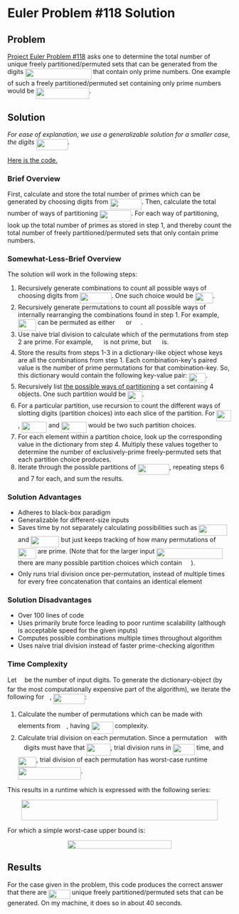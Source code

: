 # Euler Problem \#118 Solution

## Problem

[Project Euler Problem \#118](https://projecteuler.net/problem=118) asks one to determine the total number of unique freely partitioned/permuted sets that can be generated from the digits <img src="/tex/191f83655de7a2df8eeb6f6eb14f2a99.svg?invert_in_darkmode&sanitize=true" align=middle width=148.85836844999997pt height=24.65753399999998pt/> that contain only prime numbers. One example of such a freely partitioned/permuted set containing only prime numbers would be <img src="/tex/26eb9856f03d0d379d7b23365a109e59.svg?invert_in_darkmode&sanitize=true" align=middle width=119.63483564999999pt height=24.65753399999998pt/>.

## Solution

*For ease of explanation, we use a generalizable solution for a smaller case, the digits <img src="/tex/49ea04cec1cb80915d565f17c1b6dd55.svg?invert_in_darkmode&sanitize=true" align=middle width=71.23290569999999pt height=24.65753399999998pt/>.*

[Here is the code.](euler118ver2.py)

### Brief Overview

First, calculate and store the total number of primes which can be generated by choosing digits from <img src="/tex/49ea04cec1cb80915d565f17c1b6dd55.svg?invert_in_darkmode&sanitize=true" align=middle width=71.23290569999999pt height=24.65753399999998pt/>. Then, calculate the total number of ways of partitioning <img src="/tex/49ea04cec1cb80915d565f17c1b6dd55.svg?invert_in_darkmode&sanitize=true" align=middle width=71.23290569999999pt height=24.65753399999998pt/>. For each way of partitioning, look up the total number of primes as stored in step 1, and thereby count the total number of freely partitioned/permuted sets that only contain prime numbers.

### Somewhat-Less-Brief Overview

The solution will work in the following steps:

1. Recursively generate combinations to count all possible ways of choosing digits from <img src="/tex/49ea04cec1cb80915d565f17c1b6dd55.svg?invert_in_darkmode&sanitize=true" align=middle width=71.23290569999999pt height=24.65753399999998pt/>. One such choice would be <img src="/tex/d29209c34e77cafe37bcc3bfbbcfe444.svg?invert_in_darkmode&sanitize=true" align=middle width=40.18272059999999pt height=24.65753399999998pt/>.
2. Recursively generate permutations to count all possible ways of internally rearranging the combinations found in step 1. For example, <img src="/tex/d29209c34e77cafe37bcc3bfbbcfe444.svg?invert_in_darkmode&sanitize=true" align=middle width=40.18272059999999pt height=24.65753399999998pt/> can be permuted as either <img src="/tex/9cb3c0a68645bef07ea731f2c7f52c22.svg?invert_in_darkmode&sanitize=true" align=middle width=16.438418699999993pt height=21.18721440000001pt/> or <img src="/tex/079c33e81efa6dc71650ddf156fa5374.svg?invert_in_darkmode&sanitize=true" align=middle width=16.438418699999993pt height=21.18721440000001pt/>.
3. Use naive trial division to calculate which of the permutations from step 2 are prime. For example, <img src="/tex/9cb3c0a68645bef07ea731f2c7f52c22.svg?invert_in_darkmode&sanitize=true" align=middle width=16.438418699999993pt height=21.18721440000001pt/> is not prime, but <img src="/tex/079c33e81efa6dc71650ddf156fa5374.svg?invert_in_darkmode&sanitize=true" align=middle width=16.438418699999993pt height=21.18721440000001pt/> is.
4. Store the results from steps 1-3 in a dictionary-like object whose keys are all the combinations from step 1. Each combination-key's paired value is the number of prime permutations for that combination-key. So, this dictionary would contain the following key-value pair: <img src="/tex/62f2d0d4c3e0b98806639f07ef4198c5.svg?invert_in_darkmode&sanitize=true" align=middle width=38.35605014999999pt height=21.18721440000001pt/>.
5. Recursively list [the possible ways of partitioning](https://oeis.org/A000041) a set containing 4 objects. One such partition would be <img src="/tex/c6c488eda354775464fb56202166e986.svg?invert_in_darkmode&sanitize=true" align=middle width=32.87674994999999pt height=24.65753399999998pt/>.
6. For a particular partition, use recursion to count the different ways of slotting digits (partition choices) into each slice of the partition. For <img src="/tex/c6c488eda354775464fb56202166e986.svg?invert_in_darkmode&sanitize=true" align=middle width=32.87674994999999pt height=24.65753399999998pt/>, <img src="/tex/99a707c587e82c2618919f04d0d03bb4.svg?invert_in_darkmode&sanitize=true" align=middle width=56.62113929999999pt height=24.65753399999998pt/> and <img src="/tex/7a77c21a39a7b2bb5bc0b5d338b9855d.svg?invert_in_darkmode&sanitize=true" align=middle width=56.62113929999999pt height=24.65753399999998pt/> would be two such partition choices.
7. For each element within a partition choice, look up the corresponding value in the dictionary from step 4. Multiply these values together to determine the number of exclusively-prime freely-permuted sets that each partition choice produces.
8. Iterate through the possible partitions of <img src="/tex/49ea04cec1cb80915d565f17c1b6dd55.svg?invert_in_darkmode&sanitize=true" align=middle width=71.23290569999999pt height=24.65753399999998pt/>, repeating steps 6 and 7 for each, and sum the results.

### Solution Advantages

* Adheres to black-box paradigm
* Generalizable for different-size inputs
* Saves time by not separately calculating possibilities such as <img src="/tex/6e6028c91be0af54e35b4daa39132705.svg?invert_in_darkmode&sanitize=true" align=middle width=63.927022499999985pt height=24.65753399999998pt/> and <img src="/tex/3bcfac7c7bd563fa602f66d544b86fd5.svg?invert_in_darkmode&sanitize=true" align=middle width=63.927022499999985pt height=24.65753399999998pt/> but just keeps tracking of how many permutations of <img src="/tex/d29209c34e77cafe37bcc3bfbbcfe444.svg?invert_in_darkmode&sanitize=true" align=middle width=40.18272059999999pt height=24.65753399999998pt/> are prime. (Note that for the larger input <img src="/tex/191f83655de7a2df8eeb6f6eb14f2a99.svg?invert_in_darkmode&sanitize=true" align=middle width=148.85836844999997pt height=24.65753399999998pt/> there are many possible partition choices which contain <img src="/tex/9cb3c0a68645bef07ea731f2c7f52c22.svg?invert_in_darkmode&sanitize=true" align=middle width=16.438418699999993pt height=21.18721440000001pt/>).
* Only runs trial division once per-permutation, instead of multiple times for every free concatenation that contains an identical element

### Solution Disadvantages

* Over 100 lines of code
* Uses primarily brute force leading to poor runtime scalability (although is acceptable speed for the given inputs)
* Computes possible combinations multiple times throughout algorithm
* Uses naive trial division instead of faster prime-checking algorithm

### Time Complexity

Let <img src="/tex/55a049b8f161ae7cfeb0197d75aff967.svg?invert_in_darkmode&sanitize=true" align=middle width=9.86687624999999pt height=14.15524440000002pt/> be the number of input digits. To generate the dictionary-object (by far the most computationally expensive part of the algorithm), we iterate the following for <img src="/tex/63bb9849783d01d91403bc9a5fea12a2.svg?invert_in_darkmode&sanitize=true" align=middle width=9.075367949999992pt height=22.831056599999986pt/>, <img src="/tex/2e0718b4fc1ff2133bc1efb704f46a7d.svg?invert_in_darkmode&sanitize=true" align=middle width=70.99670984999999pt height=22.831056599999986pt/>:

1. Calculate the number of permutations which can be made with <img src="/tex/63bb9849783d01d91403bc9a5fea12a2.svg?invert_in_darkmode&sanitize=true" align=middle width=9.075367949999992pt height=22.831056599999986pt/> elements from <img src="/tex/55a049b8f161ae7cfeb0197d75aff967.svg?invert_in_darkmode&sanitize=true" align=middle width=9.86687624999999pt height=14.15524440000002pt/>, having <img src="/tex/7e8803eeded8d24140bb3f159a2fa39c.svg?invert_in_darkmode&sanitize=true" align=middle width=48.975455099999984pt height=27.94539330000001pt/> complexity.
2. Calculate trial division on each permutation. Since a permutation <img src="/tex/2ec6e630f199f589a2402fdf3e0289d5.svg?invert_in_darkmode&sanitize=true" align=middle width=8.270567249999992pt height=14.15524440000002pt/> with <img src="/tex/63bb9849783d01d91403bc9a5fea12a2.svg?invert_in_darkmode&sanitize=true" align=middle width=9.075367949999992pt height=22.831056599999986pt/> digits must have that <img src="/tex/3e591bb5bde264b569c219b04c4fb9b9.svg?invert_in_darkmode&sanitize=true" align=middle width=53.89264649999999pt height=27.91243950000002pt/>, trial division runs in <img src="/tex/aea3a2d1b6dea2f0a1568ec4cb4269ad.svg?invert_in_darkmode&sanitize=true" align=middle width=49.34640644999999pt height=24.995338500000003pt/> time, and <img src="/tex/3e9d220323484afde06c862d25d25c3e.svg?invert_in_darkmode&sanitize=true" align=middle width=40.85986904999999pt height=22.831056599999986pt/>, trial division of each permutation has worst-case runtime <img src="/tex/0dc1414c5d3ad17528bd5b861a9bcd76.svg?invert_in_darkmode&sanitize=true" align=middle width=141.00933329999998pt height=28.511366399999982pt/>.

This results in a runtime which is expressed with the following series:

<p align="center"><img src="/tex/dfc8e69c31c14665015ae79774b2c0f0.svg?invert_in_darkmode&sanitize=true" align=middle width=442.33883265pt height=45.2741091pt/></p>

For which a simple worst-case upper bound is:

<p align="center"><img src="/tex/182040cc4fdb9fc2b8c4557cb3345b9d.svg?invert_in_darkmode&sanitize=true" align=middle width=233.4444486pt height=19.16777445pt/></p>

## Results

For the case given in the problem, this code produces the correct answer that there are <img src="/tex/f0e50717eacb7e1b1d81c5b7b220d3bd.svg?invert_in_darkmode&sanitize=true" align=middle width=48.401929949999996pt height=21.18721440000001pt/> unique freely partitioned/permuted sets that can be generated. On my machine, it does so in about 40 seconds.

